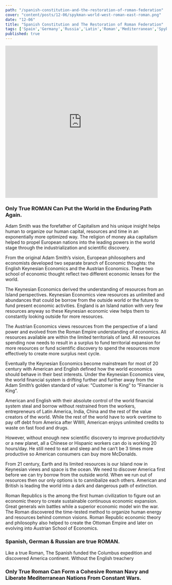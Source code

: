 ```yaml
--- 
path: "/spanish-constitution-and-the-restoration-of-roman-federation"
cover: "content/posts/12-06/spykman-world-west-roman-east-roman.png"
date: "12-06"
title: "Spanish Constitution and The Restoration of Roman Federation"
tags: ['Spain','Germany','Russia','Latin','Roman','Mediterranean','Spykman World','Nicholas Spykman']  
published: true
---
```


<iframe src="https://www.facebook.com/plugins/video.php?href=https%3A%2F%2Fwww.facebook.com%2Fspykmanworld%2Fvideos%2F461416924392694%2F&show_text=0&width=476" width="476" height="476" style="border:none;overflow:hidden" scrolling="no" frameborder="0" allowTransparency="true" allowFullScreen="true"></iframe>

### Only True ROMAN Can Put the World in the Enduring Path Again.

Adam Smith was the forefather of Capitalism and his unique insight helps human to organize our human capital, resources and time in an exponentially more optimized way. The religion of money aka capitalism helped to propel European nations into the leading powers in the world stage through the industrialization and scientific discovery. 

From the original Adam Smith’s vision, European philosophers and economists developed two separate branch of Economic thoughts: the English Keynesian Economics and the Austrian Economics. These two school of economic thought reflect two different economic lenses for the world. 

The Keynesian Economics derived the understanding of resources from an Island perspectives. Keynesian Economics view resources as unlimited and abundances that could be borrow from the outside world or the future to fund present economic activities. England is an Island nation with very few resources anyway so these Keynesian economic view helps them to constantly looking outside for more resources.

The Austrian Economics views resources from the perspective of a land power and evolved from the Roman Empire understanding of economics. All resources available are within the limited territorials of land. All resources spending now needs to result in a surplus to fund territorial expansion for more resources or fund scientific discovery to spend the resources more effectively to create more surplus next cycle. 

Eventually the Keynesian Economics become mainstream for most of 20 century with American and English defined how the world economics should behave in their best interests. Under the Keynesian Economics view, the world financial system is drifting further and further away from the Adam Smith’s golden standard of value: “Customer is King” to “Financier is King”.  

American and English with their absolute control of the world financial system steal and borrow without restrained from the workers, entrepreneurs of  Latin America, India, China and the rest of the value creators of the world. While the rest of the world have to work overtime to pay off debt from America after WWII, American enjoys unlimited credits to waste on fast food and drugs.

However, without enough new scientific discovery to improve productidvity or a new planet, all a Chinese or Hispanic workers can do is working 20 hours/day. He still need to eat and sleep and he can’t be 3 times more productive so American consumers can buy more McDonalds.

From 21 century, Earth and its limited resources is our Island now in Keynesian views and space is the ocean. We need to discover America first before we can try borrow from the outside world. When we run out of resources then our only options is to cannibalize each others. American and British is leading the world into a dark and dangerous path of extinction. 

Roman Republics is the among the first human civilization to figure out an economic theory to create sustainable continuous economic expansion. Great generals win battles while a superior economic model win the war. The Roman discovered the time-tested method to organize human energy and resources behind common visions. Roman Republic economic theory and philosophy also helped to create the Ottoman Empire and later on evolving into Austrian School of Economics.  

### Spanish, German & Russian are true ROMAN.

Like a true Roman, The Spanish funded the Columbus expedition and discovered America continent. Without the English treachery 



### Only True Roman Can Form a Cohesive Roman Navy and Liberate Mediterranean Nations From Constant Wars.
